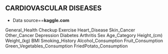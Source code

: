 ## CARDIOVASCULAR DISEASES

* Data source==**kaggle.com**


General_Health
Checkup
Exercise
Heart_Disease
Skin_Cancer
Other_Cancer
Depression
Diabetes
Arthritis
Sex
Age_Category
Height_(cm)
Weight_(kg)
BMI
Smoking_History
Alcohol_Consumption
Fruit_Consumption
Green_Vegetables_Consumption
FriedPotato_Consumption